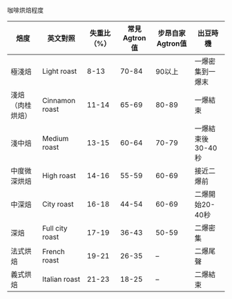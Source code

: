 咖啡烘焙程度

| 焙度  | 英文對照 | 失重比（%） | 常見Agtron值 | 步昂自家Agtron值 | 出豆時機 |
| --- | --- | --- | --- | --- | --- |
| 極淺焙 | Light roast | 8-13 | 70-84 | 90以上 | 一爆密集到一爆末 |
| 淺焙（肉桂烘焙） | Cinnamon roast | 11-14 | 65-69 | 80-89 | 一爆結束 |
| 淺中焙 | Medium roast | 13-15 | 60-64 | 70-79 | 一爆結束後30-40秒 |
| 中度微深烘焙 | High roast | 14-16 | 55-59 | 60-69 | 接近二爆前 |
| 中深焙 | City roast | 16-18 | 44-54 | 60-69 | 二爆開始20-40秒 |
| 深焙  | Full city roast | 17-19 | 36-43 | 50-59 | 二爆密集 |
| 法式烘焙 | French roast | 19-21 | 26-35 | –   | 二爆尾聲 |
| 義式烘焙 | Italian roast | 21-23 | 18-25 | –   | 二爆結束 |

